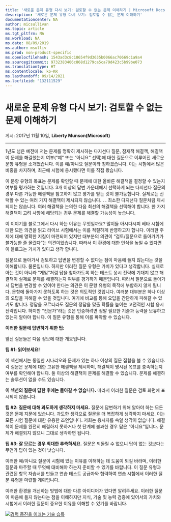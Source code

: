 ```yaml
---
title: '새로운 문제 유형 다시 보기: 검토할 수 없는 문제 이해하기 | Microsoft Docs'
description: '새로운 문제 유형 다시 보기: 검토할 수 없는 문제 이해하기'
documentationcenter: NA
author: micsullivan
ms.topic: article
ms.tgt_pltfrm: NA
ms.workload: NA
ms.date: 08/09/2019
ms.author: msulliv
ms.prod: non-product-specific
ms.openlocfilehash: 1543ad3c8c18654f9d3635b0066ac70669c1a9a4
ms.sourcegitcommit: 9732383406c868d1279ca5ca79d423c5b99be073
ms.translationtype: HT
ms.contentlocale: ko-KR
ms.lasthandoff: 09/14/2021
ms.locfileid: "132111529"
---
```

# <a name="revisiting-a-newish-question-type-understanding-questions-that-you-can39t-review"></a>새로운 문제 유형 다시 보기: 검토할 수 없는 문제 이해하기

게시: 2017년 11월 10일, **Liberty Munson(Microsoft)**

___

1년도 넘은 예전에 저는 문제를 명확히 제시하는 다지선다 질문, 잠재적 해결책, 해결책이 문제를 해결했는지 여부(“예” 또는 “아니요” 선택)에 대한 질문으로 이루어진 새로운 문항 유형을 소개했습니다. 이를 예/아니요 질문이라 칭하겠습니다. 이는 시험에서 많은 비중을 차지하며, 최근에 시험에 응시했다면 이를 직접 봤습니다.

이 문항 유형의 목표는 문제를 확인할 때 문제에 대한 올바른 해결책을 결정할 수 있는지 여부를 평가하는 것입니다. 3개 이상의 답변 가운데에서 선택하게 되는 다지선다 질문의 경우 다른 가능한 해결책을 참고하지 않고 평가를 받는 것이 불가능합니다. 실제로는 선택할 수 있는 여러 가지 해결책이 제시되지 않습니다. . . 최소한 다지선다 질문처럼 제시되지는 않습니다. 여러 해결책을 논의한 다음 최선의 해결책을 선택해야 합니다. 한 가지 해결책이 고려 사항에 해당되는 경우 문제를 해결할 가능성이 높습니다.

이 이야기를 블로그에서 다시 하는 이유는 무엇일까요? 많이들 아시다시피 베타 시험에 대한 모든 의견을 읽고 라이브 시험에서는 이를 적절하게 반영하고자 합니다. 이러한 주제에 대해 명확한 지침이 마련되어 있지만 대부분의 의견이 “검토/질문으로 돌아가기가 불가능한 줄 몰랐다”는 의견이었습니다. 따라서 이 환경에 대한 인식을 높일 수 있다면 이 블로그는 가치가 있다고 생각 합니다.

질문으로 돌아가서 검토하고 답변을 변경할 수 없다는 점이 마음에 들지 않는다는 것을 이해합니다. 물론입니다. 하지만 이러한 질문 유형은 가치가 있다고 생각합니다. 실제로 아는 것이 아니라 “게임”처럼 답을 찾아가도록 하는 테스트 응시 전략에 기대지 않고 해결책이 실제로 문제를 해결하는지 여부를 평가하기 때문입니다. 따라서 질문으로 돌아가서 답변을 변경할 수 있어야 한다는 의견은 이 문항 유형의 목적에 부합하지 않게 됩니다. 문항에 돌아가지 못하도록 하는 것은 의도적인 것입니다. 여러분 대부분은 하나 이상의 오답을 피해갈 수 있을 것입니다. 여기에 비교를 통해 오답을 간단하게 피해갈 수 있기도 합니다. 정답을 모르더라도 질문의 정답을 맞출 확률을 높이는 고전적인 시험 응시 전략입니다. 하지만 “전문가”라는 것은 인증하려면 정말 필요한 기술과 능력을 보유하고 있는지 알아야 합니다. 이 질문 유형을 통해 이를 파악할 수 있습니다.

**이러한 질문에 답변하기 위한 팁:**

앞선 질문들은 다음 정보에 대한 개요입니다.

**팁 #1: 읽어보세요!**

이 섹션에서는 동일한 시나리오와 문제가 있는 하나 이상의 질문 집합을 볼 수 있습니다. 각 질문은 문제에 대한 고유한 해결책을 제시하며, 해결책이 명시된 목표를 충족하는지 여부를 확인해야 합니다. 둘 이상의 해결책이 문제를 해결할 수 있습니다. 문제를 해결하는 솔루션이 없을 수도 있습니다.

**이 섹션의 질문에 답한 후에는 돌아갈 수 없습니다.** 따라서 이러한 질문은 검토 화면에 표시되지 않습니다.

**팁 #2: 질문에 대해 과도하게 생각하지 마세요.** 질문에 답변하기 위해 알아야 하는 모든 것은 문제 지문에 있습니다. 과도한 생각으로 질문을 더 복잡하게 생각하지 마세요. 이는 모든 시험 질문에 대한 유용한 조언입니다. 저희는 응시자를 속일 생각이 없습니다. 해결책이 문제를 완전히 해결하지 못하거나 첫 단계에 불과한 경우 답은 “아니요”입니다. 문제가 해결되지 않으니 그대로 생각하면 됩니다.

**팁 #3: 잘 모르는 경우 최대한 추측하세요.** 질문은 되돌릴 수 없으니 답이 없는 것보다는 무언가 답이 있는 것이 낫습니다.

이러한 예/아니요 질문이 시험에 있는 이유를 이해하는 데 도움이 되길 바라며, 이러한 질문과 마주할 때 무엇에 대비해야 하는지 준비할 수 있기를 바랍니다. 이 질문 유형과 관련된 항목 자습서를 만들고 연습 테스트 공급자와 협력하여 연습 시험에서 이러한 질문 유형을 마련할 계획입니다.

이러한 환경을 개선하는 방법에 대한 다른 아이디어가 있다면 알려주세요. 이러한 질문이 마음에 들지 않는다는 점을 이해하지만 지식, 기술 및 능력 검증에 있어서의 가치와 시험에서 이러한 질문이 중요한 이유를 이해할 수 있기를 바랍니다.

[![경력 증진을 이끄는 기술 습득](images/microsoft-certified-banner.png)](https://www.microsoft.com/learning/azure-training-certification.aspx?WT.icid=mva_bnr_lexawareness_usen_asi_rightrail_oct2017)
